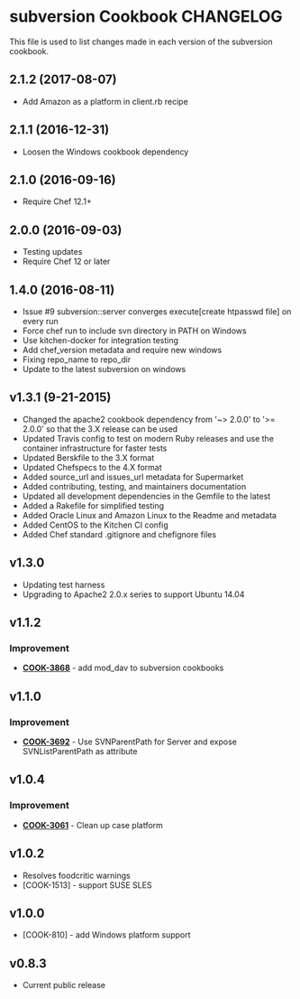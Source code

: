 subversion Cookbook CHANGELOG
=============================
This file is used to list changes made in each version of the subversion cookbook.

## 2.1.2 (2017-08-07)

- Add Amazon as a platform in client.rb recipe

## 2.1.1 (2016-12-31)

- Loosen the Windows cookbook dependency

## 2.1.0 (2016-09-16)

- Require Chef 12.1+

## 2.0.0 (2016-09-03)

- Testing updates
- Require Chef 12 or later

## 1.4.0 (2016-08-11)
- Issue #9 subversion::server converges execute[create htpasswd file] on every run
- Force chef run to include svn directory in PATH on Windows
- Use kitchen-docker for integration testing
- Add chef_version metadata and require new windows
- Fixing repo_name to repo_dir
- Update to the latest subversion on windows

v1.3.1 (9-21-2015)
------
- Changed the apache2 cookbook dependency from '~> 2.0.0' to '>= 2.0.0' so that the 3.X release can be used
- Updated Travis config to test on modern Ruby releases and use the container infrastructure for faster tests
- Updated Berskfile to the 3.X format
- Updated Chefspecs to the 4.X format
- Added source_url and issues_url metadata for Supermarket
- Added contributing, testing, and maintainers documentation
- Updated all development dependencies in the Gemfile to the latest
- Added a Rakefile for simplified testing
- Added Oracle Linux and Amazon Linux to the Readme and metadata
- Added CentOS to the Kitchen CI config
- Added Chef standard .gitignore and chefignore files

v1.3.0
------
- Updating test harness
- Upgrading to Apache2 2.0.x series to support Ubuntu 14.04

v1.1.2
------
### Improvement
- **[COOK-3868](https://tickets.chef.io/browse/COOK-3868)** - add mod_dav to subversion cookbooks


v1.1.0
------
### Improvement
- **[COOK-3692](https://tickets.chef.io/browse/COOK-3692)** - Use SVNParentPath for Server and expose SVNListParentPath as attribute


v1.0.4
------
### Improvement
- **[COOK-3061](https://tickets.chef.io/browse/COOK-3061)** - Clean up case platform

v1.0.2
------
- Resolves foodcritic warnings
- [COOK-1513] - support SUSE SLES

v1.0.0
------
- [COOK-810] - add Windows platform support

v0.8.3
------
- Current public release
